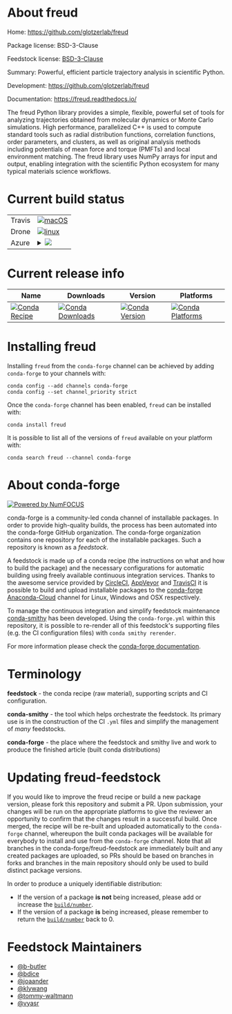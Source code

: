About freud
===========

Home: https://github.com/glotzerlab/freud

Package license: BSD-3-Clause

Feedstock license: [BSD-3-Clause](https://github.com/conda-forge/freud-feedstock/blob/master/LICENSE.txt)

Summary: Powerful, efficient particle trajectory analysis in scientific Python.

Development: https://github.com/glotzerlab/freud

Documentation: https://freud.readthedocs.io/

The freud Python library provides a simple, flexible, powerful set of tools
for analyzing trajectories obtained from molecular dynamics or Monte Carlo
simulations. High performance, parallelized C++ is used to compute standard
tools such as radial distribution functions, correlation functions, order
parameters, and clusters, as well as original analysis methods including
potentials of mean force and torque (PMFTs) and local environment matching.
The freud library uses NumPy arrays for input and output, enabling
integration with the scientific Python ecosystem for many typical materials
science workflows.


Current build status
====================


<table><tr>
    <td>Travis</td>
    <td>
      <a href="https://travis-ci.com/conda-forge/freud-feedstock">
        <img alt="macOS" src="https://img.shields.io/travis/com/conda-forge/freud-feedstock/master.svg?label=macOS">
      </a>
    </td>
  </tr><tr>
    <td>Drone</td>
    <td>
      <a href="https://cloud.drone.io/conda-forge/freud-feedstock">
        <img alt="linux" src="https://img.shields.io/drone/build/conda-forge/freud-feedstock/master.svg?label=Linux">
      </a>
    </td>
  </tr>
    
  <tr>
    <td>Azure</td>
    <td>
      <details>
        <summary>
          <a href="https://dev.azure.com/conda-forge/feedstock-builds/_build/latest?definitionId=335&branchName=master">
            <img src="https://dev.azure.com/conda-forge/feedstock-builds/_apis/build/status/freud-feedstock?branchName=master">
          </a>
        </summary>
        <table>
          <thead><tr><th>Variant</th><th>Status</th></tr></thead>
          <tbody><tr>
              <td>linux_64_numpy1.17python3.6.____cpython</td>
              <td>
                <a href="https://dev.azure.com/conda-forge/feedstock-builds/_build/latest?definitionId=335&branchName=master">
                  <img src="https://dev.azure.com/conda-forge/feedstock-builds/_apis/build/status/freud-feedstock?branchName=master&jobName=linux&configuration=linux_64_numpy1.17python3.6.____cpython" alt="variant">
                </a>
              </td>
            </tr><tr>
              <td>linux_64_numpy1.17python3.7.____cpython</td>
              <td>
                <a href="https://dev.azure.com/conda-forge/feedstock-builds/_build/latest?definitionId=335&branchName=master">
                  <img src="https://dev.azure.com/conda-forge/feedstock-builds/_apis/build/status/freud-feedstock?branchName=master&jobName=linux&configuration=linux_64_numpy1.17python3.7.____cpython" alt="variant">
                </a>
              </td>
            </tr><tr>
              <td>linux_64_numpy1.17python3.8.____cpython</td>
              <td>
                <a href="https://dev.azure.com/conda-forge/feedstock-builds/_build/latest?definitionId=335&branchName=master">
                  <img src="https://dev.azure.com/conda-forge/feedstock-builds/_apis/build/status/freud-feedstock?branchName=master&jobName=linux&configuration=linux_64_numpy1.17python3.8.____cpython" alt="variant">
                </a>
              </td>
            </tr><tr>
              <td>linux_64_numpy1.19python3.9.____cpython</td>
              <td>
                <a href="https://dev.azure.com/conda-forge/feedstock-builds/_build/latest?definitionId=335&branchName=master">
                  <img src="https://dev.azure.com/conda-forge/feedstock-builds/_apis/build/status/freud-feedstock?branchName=master&jobName=linux&configuration=linux_64_numpy1.19python3.9.____cpython" alt="variant">
                </a>
              </td>
            </tr><tr>
              <td>linux_aarch64_numpy1.17python3.6.____cpython</td>
              <td>
                <a href="https://dev.azure.com/conda-forge/feedstock-builds/_build/latest?definitionId=335&branchName=master">
                  <img src="https://dev.azure.com/conda-forge/feedstock-builds/_apis/build/status/freud-feedstock?branchName=master&jobName=linux&configuration=linux_aarch64_numpy1.17python3.6.____cpython" alt="variant">
                </a>
              </td>
            </tr><tr>
              <td>linux_aarch64_numpy1.17python3.7.____cpython</td>
              <td>
                <a href="https://dev.azure.com/conda-forge/feedstock-builds/_build/latest?definitionId=335&branchName=master">
                  <img src="https://dev.azure.com/conda-forge/feedstock-builds/_apis/build/status/freud-feedstock?branchName=master&jobName=linux&configuration=linux_aarch64_numpy1.17python3.7.____cpython" alt="variant">
                </a>
              </td>
            </tr><tr>
              <td>linux_aarch64_numpy1.17python3.8.____cpython</td>
              <td>
                <a href="https://dev.azure.com/conda-forge/feedstock-builds/_build/latest?definitionId=335&branchName=master">
                  <img src="https://dev.azure.com/conda-forge/feedstock-builds/_apis/build/status/freud-feedstock?branchName=master&jobName=linux&configuration=linux_aarch64_numpy1.17python3.8.____cpython" alt="variant">
                </a>
              </td>
            </tr><tr>
              <td>linux_aarch64_numpy1.19python3.9.____cpython</td>
              <td>
                <a href="https://dev.azure.com/conda-forge/feedstock-builds/_build/latest?definitionId=335&branchName=master">
                  <img src="https://dev.azure.com/conda-forge/feedstock-builds/_apis/build/status/freud-feedstock?branchName=master&jobName=linux&configuration=linux_aarch64_numpy1.19python3.9.____cpython" alt="variant">
                </a>
              </td>
            </tr><tr>
              <td>linux_ppc64le_numpy1.17python3.6.____cpython</td>
              <td>
                <a href="https://dev.azure.com/conda-forge/feedstock-builds/_build/latest?definitionId=335&branchName=master">
                  <img src="https://dev.azure.com/conda-forge/feedstock-builds/_apis/build/status/freud-feedstock?branchName=master&jobName=linux&configuration=linux_ppc64le_numpy1.17python3.6.____cpython" alt="variant">
                </a>
              </td>
            </tr><tr>
              <td>linux_ppc64le_numpy1.17python3.7.____cpython</td>
              <td>
                <a href="https://dev.azure.com/conda-forge/feedstock-builds/_build/latest?definitionId=335&branchName=master">
                  <img src="https://dev.azure.com/conda-forge/feedstock-builds/_apis/build/status/freud-feedstock?branchName=master&jobName=linux&configuration=linux_ppc64le_numpy1.17python3.7.____cpython" alt="variant">
                </a>
              </td>
            </tr><tr>
              <td>linux_ppc64le_numpy1.17python3.8.____cpython</td>
              <td>
                <a href="https://dev.azure.com/conda-forge/feedstock-builds/_build/latest?definitionId=335&branchName=master">
                  <img src="https://dev.azure.com/conda-forge/feedstock-builds/_apis/build/status/freud-feedstock?branchName=master&jobName=linux&configuration=linux_ppc64le_numpy1.17python3.8.____cpython" alt="variant">
                </a>
              </td>
            </tr><tr>
              <td>linux_ppc64le_numpy1.19python3.9.____cpython</td>
              <td>
                <a href="https://dev.azure.com/conda-forge/feedstock-builds/_build/latest?definitionId=335&branchName=master">
                  <img src="https://dev.azure.com/conda-forge/feedstock-builds/_apis/build/status/freud-feedstock?branchName=master&jobName=linux&configuration=linux_ppc64le_numpy1.19python3.9.____cpython" alt="variant">
                </a>
              </td>
            </tr><tr>
              <td>osx_64_numpy1.17python3.6.____cpython</td>
              <td>
                <a href="https://dev.azure.com/conda-forge/feedstock-builds/_build/latest?definitionId=335&branchName=master">
                  <img src="https://dev.azure.com/conda-forge/feedstock-builds/_apis/build/status/freud-feedstock?branchName=master&jobName=osx&configuration=osx_64_numpy1.17python3.6.____cpython" alt="variant">
                </a>
              </td>
            </tr><tr>
              <td>osx_64_numpy1.17python3.7.____cpython</td>
              <td>
                <a href="https://dev.azure.com/conda-forge/feedstock-builds/_build/latest?definitionId=335&branchName=master">
                  <img src="https://dev.azure.com/conda-forge/feedstock-builds/_apis/build/status/freud-feedstock?branchName=master&jobName=osx&configuration=osx_64_numpy1.17python3.7.____cpython" alt="variant">
                </a>
              </td>
            </tr><tr>
              <td>osx_64_numpy1.17python3.8.____cpython</td>
              <td>
                <a href="https://dev.azure.com/conda-forge/feedstock-builds/_build/latest?definitionId=335&branchName=master">
                  <img src="https://dev.azure.com/conda-forge/feedstock-builds/_apis/build/status/freud-feedstock?branchName=master&jobName=osx&configuration=osx_64_numpy1.17python3.8.____cpython" alt="variant">
                </a>
              </td>
            </tr><tr>
              <td>osx_64_numpy1.19python3.9.____cpython</td>
              <td>
                <a href="https://dev.azure.com/conda-forge/feedstock-builds/_build/latest?definitionId=335&branchName=master">
                  <img src="https://dev.azure.com/conda-forge/feedstock-builds/_apis/build/status/freud-feedstock?branchName=master&jobName=osx&configuration=osx_64_numpy1.19python3.9.____cpython" alt="variant">
                </a>
              </td>
            </tr><tr>
              <td>osx_arm64_python3.8.____cpython</td>
              <td>
                <a href="https://dev.azure.com/conda-forge/feedstock-builds/_build/latest?definitionId=335&branchName=master">
                  <img src="https://dev.azure.com/conda-forge/feedstock-builds/_apis/build/status/freud-feedstock?branchName=master&jobName=osx&configuration=osx_arm64_python3.8.____cpython" alt="variant">
                </a>
              </td>
            </tr><tr>
              <td>osx_arm64_python3.9.____cpython</td>
              <td>
                <a href="https://dev.azure.com/conda-forge/feedstock-builds/_build/latest?definitionId=335&branchName=master">
                  <img src="https://dev.azure.com/conda-forge/feedstock-builds/_apis/build/status/freud-feedstock?branchName=master&jobName=osx&configuration=osx_arm64_python3.9.____cpython" alt="variant">
                </a>
              </td>
            </tr><tr>
              <td>win_64_numpy1.17python3.6.____cpython</td>
              <td>
                <a href="https://dev.azure.com/conda-forge/feedstock-builds/_build/latest?definitionId=335&branchName=master">
                  <img src="https://dev.azure.com/conda-forge/feedstock-builds/_apis/build/status/freud-feedstock?branchName=master&jobName=win&configuration=win_64_numpy1.17python3.6.____cpython" alt="variant">
                </a>
              </td>
            </tr><tr>
              <td>win_64_numpy1.17python3.7.____cpython</td>
              <td>
                <a href="https://dev.azure.com/conda-forge/feedstock-builds/_build/latest?definitionId=335&branchName=master">
                  <img src="https://dev.azure.com/conda-forge/feedstock-builds/_apis/build/status/freud-feedstock?branchName=master&jobName=win&configuration=win_64_numpy1.17python3.7.____cpython" alt="variant">
                </a>
              </td>
            </tr><tr>
              <td>win_64_numpy1.17python3.8.____cpython</td>
              <td>
                <a href="https://dev.azure.com/conda-forge/feedstock-builds/_build/latest?definitionId=335&branchName=master">
                  <img src="https://dev.azure.com/conda-forge/feedstock-builds/_apis/build/status/freud-feedstock?branchName=master&jobName=win&configuration=win_64_numpy1.17python3.8.____cpython" alt="variant">
                </a>
              </td>
            </tr><tr>
              <td>win_64_numpy1.19python3.9.____cpython</td>
              <td>
                <a href="https://dev.azure.com/conda-forge/feedstock-builds/_build/latest?definitionId=335&branchName=master">
                  <img src="https://dev.azure.com/conda-forge/feedstock-builds/_apis/build/status/freud-feedstock?branchName=master&jobName=win&configuration=win_64_numpy1.19python3.9.____cpython" alt="variant">
                </a>
              </td>
            </tr>
          </tbody>
        </table>
      </details>
    </td>
  </tr>
</table>

Current release info
====================

| Name | Downloads | Version | Platforms |
| --- | --- | --- | --- |
| [![Conda Recipe](https://img.shields.io/badge/recipe-freud-green.svg)](https://anaconda.org/conda-forge/freud) | [![Conda Downloads](https://img.shields.io/conda/dn/conda-forge/freud.svg)](https://anaconda.org/conda-forge/freud) | [![Conda Version](https://img.shields.io/conda/vn/conda-forge/freud.svg)](https://anaconda.org/conda-forge/freud) | [![Conda Platforms](https://img.shields.io/conda/pn/conda-forge/freud.svg)](https://anaconda.org/conda-forge/freud) |

Installing freud
================

Installing `freud` from the `conda-forge` channel can be achieved by adding `conda-forge` to your channels with:

```
conda config --add channels conda-forge
conda config --set channel_priority strict
```

Once the `conda-forge` channel has been enabled, `freud` can be installed with:

```
conda install freud
```

It is possible to list all of the versions of `freud` available on your platform with:

```
conda search freud --channel conda-forge
```


About conda-forge
=================

[![Powered by NumFOCUS](https://img.shields.io/badge/powered%20by-NumFOCUS-orange.svg?style=flat&colorA=E1523D&colorB=007D8A)](http://numfocus.org)

conda-forge is a community-led conda channel of installable packages.
In order to provide high-quality builds, the process has been automated into the
conda-forge GitHub organization. The conda-forge organization contains one repository
for each of the installable packages. Such a repository is known as a *feedstock*.

A feedstock is made up of a conda recipe (the instructions on what and how to build
the package) and the necessary configurations for automatic building using freely
available continuous integration services. Thanks to the awesome service provided by
[CircleCI](https://circleci.com/), [AppVeyor](https://www.appveyor.com/)
and [TravisCI](https://travis-ci.com/) it is possible to build and upload installable
packages to the [conda-forge](https://anaconda.org/conda-forge)
[Anaconda-Cloud](https://anaconda.org/) channel for Linux, Windows and OSX respectively.

To manage the continuous integration and simplify feedstock maintenance
[conda-smithy](https://github.com/conda-forge/conda-smithy) has been developed.
Using the ``conda-forge.yml`` within this repository, it is possible to re-render all of
this feedstock's supporting files (e.g. the CI configuration files) with ``conda smithy rerender``.

For more information please check the [conda-forge documentation](https://conda-forge.org/docs/).

Terminology
===========

**feedstock** - the conda recipe (raw material), supporting scripts and CI configuration.

**conda-smithy** - the tool which helps orchestrate the feedstock.
                   Its primary use is in the construction of the CI ``.yml`` files
                   and simplify the management of *many* feedstocks.

**conda-forge** - the place where the feedstock and smithy live and work to
                  produce the finished article (built conda distributions)


Updating freud-feedstock
========================

If you would like to improve the freud recipe or build a new
package version, please fork this repository and submit a PR. Upon submission,
your changes will be run on the appropriate platforms to give the reviewer an
opportunity to confirm that the changes result in a successful build. Once
merged, the recipe will be re-built and uploaded automatically to the
`conda-forge` channel, whereupon the built conda packages will be available for
everybody to install and use from the `conda-forge` channel.
Note that all branches in the conda-forge/freud-feedstock are
immediately built and any created packages are uploaded, so PRs should be based
on branches in forks and branches in the main repository should only be used to
build distinct package versions.

In order to produce a uniquely identifiable distribution:
 * If the version of a package **is not** being increased, please add or increase
   the [``build/number``](https://docs.conda.io/projects/conda-build/en/latest/resources/define-metadata.html#build-number-and-string).
 * If the version of a package **is** being increased, please remember to return
   the [``build/number``](https://docs.conda.io/projects/conda-build/en/latest/resources/define-metadata.html#build-number-and-string)
   back to 0.

Feedstock Maintainers
=====================

* [@b-butler](https://github.com/b-butler/)
* [@bdice](https://github.com/bdice/)
* [@joaander](https://github.com/joaander/)
* [@klywang](https://github.com/klywang/)
* [@tommy-waltmann](https://github.com/tommy-waltmann/)
* [@vyasr](https://github.com/vyasr/)

